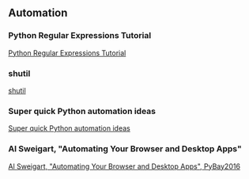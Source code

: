 ## Automation

### Python Regular Expressions Tutorial
[Python Regular Expressions Tutorial](https://www.datacamp.com/tutorial/python-regular-expression-tutorial)

### shutil
[shutil](https://pymotw.com/3/shutil/)


### Super quick Python automation ideas
[Super quick Python automation ideas](https://www.youtube.com/watch?v=qbW6FRbaSl0&t=69s)

### Al Sweigart, "Automating Your Browser and Desktop Apps"
[Al Sweigart, "Automating Your Browser and Desktop Apps", PyBay2016](https://www.youtube.com/watch?v=dZLyfbSQPXI)

